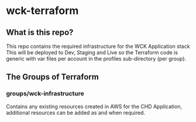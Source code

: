 # wck-terraform

## What is this repo?
This repo contains the required infrastructure for the WCK Application stack
This will be deployed to Dev, Staging and Live so the Terraform code is generic with var files per account in the profiles sub-directory (per group).

## The Groups of Terraform

### groups/wck-infrastructure
Contains any existing resources created in AWS for the CHD Application, additional resources can be added as and when required.
